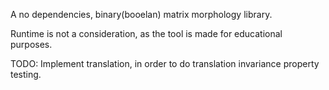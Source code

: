 A no dependencies, binary(booelan) matrix morphology library.

Runtime is not a consideration, as the tool is made for educational purposes.

TODO: Implement translation, in order to do translation invariance property testing.
